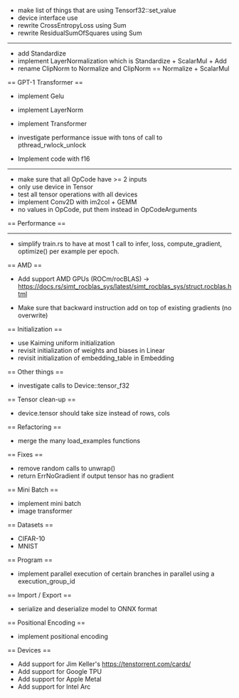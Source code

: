 - make list of things that are using Tensorf32::set_value
- device interface use <T>
- rewrite CrossEntropyLoss using Sum
- rewrite ResidualSumOfSquares using Sum

---------------------

- add Standardize
- implement LayerNormalization which is Standardize + ScalarMul + Add
- rename ClipNorm to Normalize and ClipNorm == Normalize + ScalarMul

== GPT-1 Transformer ==

- implement Gelu
- implement LayerNorm
- implement Transformer

- investigate performance issue with tons of call to pthread_rwlock_unlock
- Implement code with f16
---------------------

- make sure that all OpCode have >= 2 inputs
- only use device in Tensor
- test all tensor operations with all devices
- implement Conv2D with im2col + GEMM
- no values in OpCode, put them instead in OpCodeArguments

== Performance ==

---------------------

- simplify train.rs to have at most 1 call to infer, loss, compute_gradient, optimize() per example per epoch.

== AMD ==

- Add support AMD GPUs (ROCm/rocBLAS) -> https://docs.rs/simt_rocblas_sys/latest/simt_rocblas_sys/struct.rocblas.html

- Make sure that backward instruction add on top of existing gradients (no overwrite)

== Initialization ==

- use Kaiming uniform initialization
- revisit initialization of weights and biases in Linear
- revisit initialization of embedding_table in Embedding

== Other things ==

- investigate calls to Device::tensor_f32

== Tensor clean-up ==

- device.tensor should take size instead of rows, cols

== Refactoring ==

- merge the many load_examples functions

== Fixes ==

- remove random calls to unwrap()
- return ErrNoGradient if output tensor has no gradient

== Mini Batch ==

- implement mini batch
- image transformer

== Datasets ==

- CIFAR-10
- MNIST

== Program ==

- implement parallel execution of certain branches in parallel using a execution_group_id

== Import / Export ==

- serialize and deserialize model to ONNX format

== Positional Encoding ==

- implement positional encoding

== Devices ==

- Add support for Jim Keller's https://tenstorrent.com/cards/
- Add support for Google TPU
- Add support for Apple Metal
- Add support for Intel Arc
